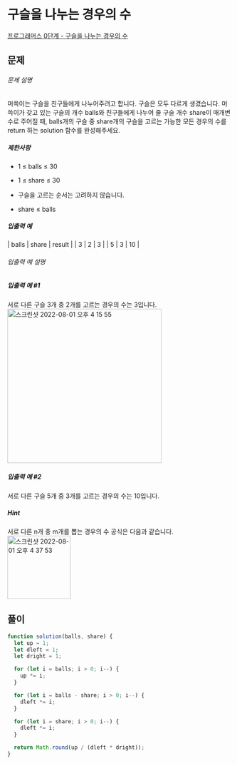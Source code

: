 # 구슬을 나누는 경우의 수

[프로그래머스 0단계 - 구슬을 나누는 경우의 수](https://school.programmers.co.kr/learn/courses/30/lessons/120840)

## 문제

###### 문제 설명

머쓱이는 구슬을 친구들에게 나누어주려고 합니다. 구슬은 모두 다르게 생겼습니다. 머쓱이가 갖고 있는 구슬의 개수 balls와 친구들에게 나누어 줄 구슬 개수 share이 매개변수로 주어질 때, balls개의 구슬 중 share개의 구슬을 고르는 가능한 모든 경우의 수를 return 하는 solution 함수를 완성해주세요.

##### 제한사항

- 1 ≤ balls ≤ 30

- 1 ≤ share ≤ 30

- 구슬을 고르는 순서는 고려하지 않습니다.

- share ≤ balls

##### 입출력 예

| balls | share | result |
| 3 | 2 | 3 |
| 5 | 3 | 10 |

###### 입출력 예 설명

##### 입출력 예 #1

서로 다른 구슬 3개 중 2개를 고르는 경우의 수는 3입니다.
<img width="346" alt="스크린샷 2022-08-01 오후 4 15 55" src="https://user-images.githubusercontent.com/56419872/201047414-7bc0bd5e-b842-4a65-b72a-694094ed3ae2.png">


##### 입출력 예 #2

서로 다른 구슬 5개 중 3개를 고르는 경우의 수는 10입니다.

##### Hint

서로 다른 n개 중 m개를 뽑는 경우의 수 공식은 다음과 같습니다.<img width="142" alt="스크린샷 2022-08-01 오후 4 37 53" src="https://user-images.githubusercontent.com/56419872/201047495-dd85222b-dd35-4a40-aa07-170e43afb781.png">

## 풀이

```javascript
function solution(balls, share) {
  let up = 1;
  let dleft = 1;
  let dright = 1;

  for (let i = balls; i > 0; i--) {
    up *= i;
  }

  for (let i = balls - share; i > 0; i--) {
    dleft *= i;
  }

  for (let i = share; i > 0; i--) {
    dleft *= i;
  }

  return Math.round(up / (dleft * dright));
}
```
